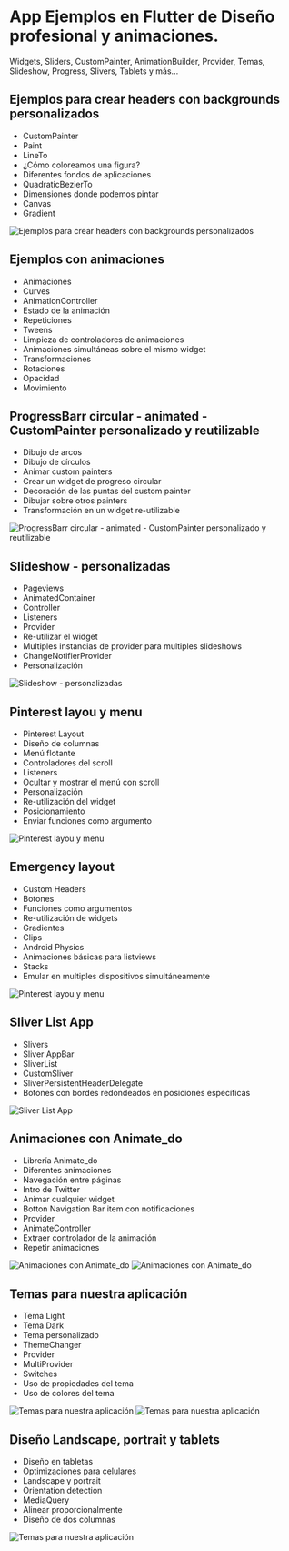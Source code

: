 # App Ejemplos en Flutter de Diseño profesional y animaciones. 
Widgets, Sliders, CustomPainter, AnimationBuilder, Provider, Temas, Slideshow, Progress, Slivers, Tablets y más...

## Ejemplos para crear headers con backgrounds personalizados

- CustomPainter
- Paint
- LineTo
- ¿Cómo coloreamos una figura?
- Diferentes fondos de aplicaciones
- QuadraticBezierTo
- Dimensiones donde podemos pintar
- Canvas
- Gradient

![Ejemplos para crear headers con backgrounds personalizados](https://github.com/VictorHugoAguilar/disenios_animaciones_flutter/blob/main/assets/preview/preview_backgroundHeader.png?raw=true)

## Ejemplos con animaciones 

- Animaciones
- Curves
- AnimationController
- Estado de la animación
- Repeticiones
- Tweens
- Limpieza de controladores de animaciones
- Animaciones simultáneas sobre el mismo widget
- Transformaciones
- Rotaciones
- Opacidad
- Movimiento

 ## ProgressBarr circular - animated - CustomPainter personalizado y reutilizable

- Dibujo de arcos
- Dibujo de círculos
- Animar custom painters
- Crear un widget de progreso circular
- Decoración de las puntas del custom painter
- Dibujar sobre otros painters
- Transformación en un widget re-utilizable

![ProgressBarr circular - animated - CustomPainter personalizado y reutilizable](https://github.com/VictorHugoAguilar/disenios_animaciones_flutter/blob/main/assets/preview/preview_circularProgressBar.png?raw=true)

## Slideshow - personalizadas

- Pageviews
- AnimatedContainer
- Controller
- Listeners
- Provider
- Re-utilizar el widget
- Multiples instancias de provider para multiples slideshows
- ChangeNotifierProvider
- Personalización

![Slideshow - personalizadas](https://github.com/VictorHugoAguilar/disenios_animaciones_flutter/blob/main/assets/preview/preview_slideshow.png?raw=true)

## Pinterest layou y menu

- Pinterest Layout
- Diseño de columnas
- Menú flotante
- Controladores del scroll
- Listeners
- Ocultar y mostrar el menú con scroll
- Personalización
- Re-utilización del widget
- Posicionamiento
- Enviar funciones como argumento

![Pinterest layou y menu](https://github.com/VictorHugoAguilar/disenios_animaciones_flutter/blob/main/assets/preview/preview_pinterest_menu.png?raw=true)

## Emergency layout

- Custom Headers
- Botones
- Funciones como argumentos
- Re-utilización de widgets
- Gradientes
- Clips
- Android Physics
- Animaciones básicas para listviews
- Stacks
- Emular en multiples dispositivos simultáneamente

![Pinterest layou y menu](https://github.com/VictorHugoAguilar/disenios_animaciones_flutter/blob/main/assets/preview/preview_emergency.png?raw=true)

## Sliver List App

- Slivers
- Sliver AppBar
- SliverList
- CustomSliver
- SliverPersistentHeaderDelegate
- Botones con bordes redondeados en posiciones específicas

![Sliver List App](https://github.com/VictorHugoAguilar/disenios_animaciones_flutter/blob/main/assets/preview/preview_Sliver_ListApp.png?raw=true)

## Animaciones con Animate_do

- Librería Animate_do
- Diferentes animaciones
- Navegación entre páginas
- Intro de Twitter
- Animar cualquier widget
- Botton Navigation Bar item con notificaciones
- Provider
- AnimateController
- Extraer controlador de la animación
- Repetir animaciones

![Animaciones con Animate_do](https://github.com/VictorHugoAguilar/disenios_animaciones_flutter/blob/main/assets/preview/preview_animaciones_2.png?raw=true)
![Animaciones con Animate_do](https://github.com/VictorHugoAguilar/disenios_animaciones_flutter/blob/main/assets/preview/preview_animaciones.png?raw=true)

## Temas para nuestra aplicación

- Tema Light
- Tema Dark
- Tema personalizado
- ThemeChanger
- Provider
- MultiProvider
- Switches
- Uso de propiedades del tema
- Uso de colores del tema

![Temas para nuestra aplicación](https://github.com/VictorHugoAguilar/disenios_animaciones_flutter/blob/main/assets/preview/preview_launchApp.png?raw=true)
![Temas para nuestra aplicación](https://github.com/VictorHugoAguilar/disenios_animaciones_flutter/blob/main/assets/preview/preview_launchApp1.png?raw=true)

## Diseño Landscape, portrait y tablets

- Diseño en tabletas
- Optimizaciones para celulares
- Landscape y portrait
- Orientation detection
- MediaQuery
- Alinear proporcionalmente
- Diseño de dos columnas

![Temas para nuestra aplicación](https://github.com/VictorHugoAguilar/disenios_animaciones_flutter/blob/main/assets/preview/preview_launchApp1.png?raw=true)

